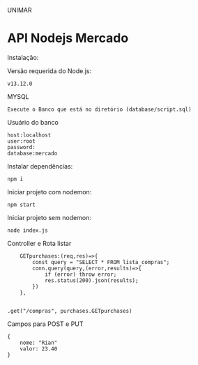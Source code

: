 UNIMAR

# API Nodejs Mercado 

Instalação:

Versão requerida do Node.js:
```
v13.12.0
```

MYSQL
```
Execute o Banco que está no diretório (database/script.sql)
```

Usuário do banco
```
host:localhost
user:root
password:
database:mercado
```

Instalar dependências:
```
npm i
```
Iniciar projeto com nodemon:
```
npm start
```

Iniciar projeto sem nodemon:
```
node index.js
```

Controller e Rota listar
```
    GETpurchases:(req,res)=>{
        const query = "SELECT * FROM lista_compras";
        conn.query(query,(error,results)=>{
            if (error) throw error;
            res.status(200).json(results);
        })
    },
    
```

```
.get("/compras", purchases.GETpurchases)
```


Campos para POST e PUT
```
{ 
    nome: "Rian"
    valor: 23.40
}
```
